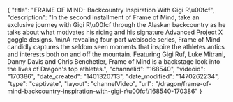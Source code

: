 {
    "title": "FRAME OF MIND- Backcountry Inspiration With Gigi R\u00fcf",
    "description": "In the second installment of Frame of Mind, take an exclusive journey with Gigi R\u00fcf through the Alaskan backcountry as he talks about what motivates his riding and his signature Advanced Project X goggle designs. \n\nA revealing four-part webisode series, Frame of Mind candidly captures the seldom seen moments that inspire the athletes antics and interests both on and off the mountain. Featuring Gigi Ruf, Luke Mitrani, Danny Davis and Chris Benchetler, Frame of Mind is a backstage look into the lives of Dragon's top athletes.",
    "channelid": "168540",
    "videoid": "170386",
    "date_created": "1401320713",
    "date_modified": "1470262234",
    "type": "captivate",
    "layout": "channelVideo",
    "url": "\/dragon\/frame-of-mind-backcountry-inspiration-with-gigi-r\u00fcf\/168540-170386"
}